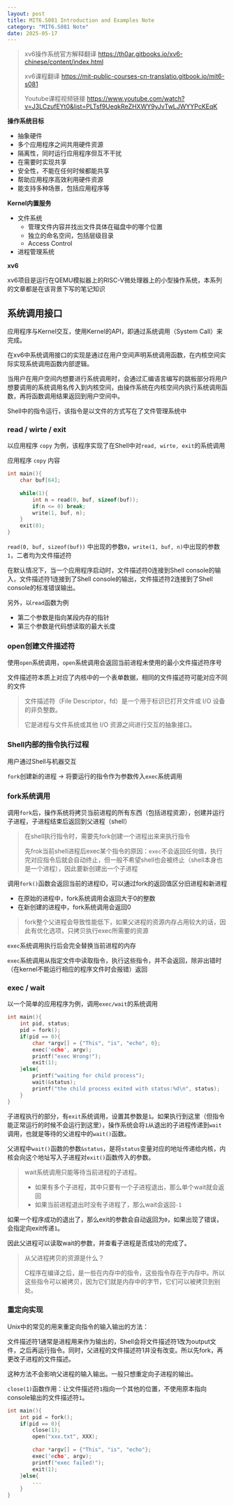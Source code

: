 ```yaml
---
layout: post
title: MIT6.S081 Introduction and Examples Note
category: "MIT6.S081 Note"
date: 2025-05-17
---
```



> xv6操作系统官方解释翻译 https://th0ar.gitbooks.io/xv6-chinese/content/index.html
>
> xv6课程翻译 https://mit-public-courses-cn-translatio.gitbook.io/mit6-s081
>
> Youtube课程视频链接 https://www.youtube.com/watch?v=J3LCzufEYt0&list=PLTsf9UeqkReZHXWY9yJvTwLJWYYPcKEqK

**操作系统目标**

* 抽象硬件
* 多个应用程序之间共用硬件资源
* 隔离性，同时运行应用程序但互不干扰
* 在需要时实现共享
* 安全性，不能在任何时候都能共享
* 帮助应用程序高效利用硬件资源
* 能支持多种场景，包括应用程序等

**Kernel内置服务**

* 文件系统
  * 管理文件内容并找出文件具体在磁盘中的哪个位置
  * 独立的命名空间，包括层级目录
  * Access Control
* 进程管理系统

**xv6**

xv6项目是运行在QEMU模拟器上的RISC-V微处理器上的小型操作系统，本系列的文章都是在该背景下写的笔记知识

## 系统调用接口

应用程序与Kernel交互，使用Kernel的API，即通过系统调用（System Call）来完成。

在xv6中系统调用接口的实现是通过在用户空间声明系统调用函数，在内核空间实际实现系统调用函数内部逻辑。

当用户在用户空间内想要进行系统调用时，会通过汇编语言编写的跳板部分将用户想要调用的系统调用名传入到内核空间，由操作系统在内核空间内执行系统调用函数，再将函数调用结果返回到用户空间中。

Shell中的指令运行，该指令是以文件的方式写在了文件管理系统中

### read / wirte / exit

以应用程序 `copy` 为例，该程序实现了在Shell中对`read, wirte, exit`的系统调用

应用程序 `copy` 内容

````c
int main(){
    char buf[64];
    
    while(1){
        int n = read(0, buf, sizeof(buf));
        if(n <= 0) break;
        write(1, buf, n);
    }
    exit(0);
}
````

`read(0, buf, sizeof(buf))` 中出现的参数`0`，`write(1, buf, n)`中出现的参数`1`，二者均为文件描述符

在默认情况下，当一个应用程序启动时，文件描述符0连接到Shell console的输入，文件描述符1连接到了Shell console的输出，文件描述符2连接到了Shell console的标准错误输出。

另外，以`read`函数为例

* 第二个参数是指向某段内存的指针
* 第三个参数是代码想读取的最大长度

### open创建文件描述符

使用`open`系统调用，`open`系统调用会返回当前进程未使用的最小文件描述符序号

文件描述符本质上对应了内核中的一个表单数据，相同的文件描述符可能对应不同的文件

> 文件描述符（File Descriptor，fd）是一个用于标识已打开文件或 I/O 设备的非负整数。
>
> 它是进程与文件系统或其他 I/O 资源之间进行交互的抽象接口。

### Shell内部的指令执行过程

用户通过Shell与机器交互

`fork`创建新的进程 -> 将要运行的指令作为参数传入`exec`系统调用

### fork系统调用

调用`fork`后，操作系统将拷贝当前进程的所有东西（包括进程资源），创建并运行子进程，子进程结束后返回到父进程（shell）

> 在shell执行指令时，需要先fork创建一个进程出来来执行指令
>
> 先frok当前shell进程后exec某个指令的原因：`exec`不会返回任何值，执行完对应指令后就会自动终止，但一般不希望shell也会被终止（shell本身也是一个进程），因此要新创建出一个子进程

调用`fork()`函数会返回当前的进程ID，可以通过fork的返回值区分旧进程和新进程

* 在原始的进程中，fork系统调用会返回大于0的整数
* 在新创建的进程中，fork系统调用会返回0

> fork整个父进程会导致性能低下，如果父进程的资源内存占用较大的话，因此有优化选项，只拷贝执行exec所需要的资源

`exec`系统调用执行后会完全替换当前进程的内存

`exec`系统调用从指定文件中读取指令，执行这些指令，并不会返回，除非出错时（在kernel不能运行相应的程序文件时会报错）返回

### exec / wait

以一个简单的应用程序为例，调用`exec/wait`的系统调用

````c
int main(){
    int pid, status;
    pid = fork();
    if(pid == 0){
        char *argv[] = {"This", "is", "echo", 0};
        exec('echo', argv);
        printf("exec Wrong!");
        exit(1);
    }else{
      	printf("waiting for child process");
        wait(&status);
        printf("the child process exited with status:%d\n", status);
    }
}
````

子进程执行的部分，有`exit`系统调用，设置其参数是`1`。如果执行到这里（但指令能正常运行的时候不会运行到这里），操作系统会将`1`从退出的子进程传递到`wait`调用，也就是等待的父进程中的`wait()`函数。

父进程中`wait()`函数的参数`&status`，是将`status`变量对应的地址传递给内核，内核会向这个地址写入子进程对`exit()`函数传入的参数。

> wait系统调用只能等待当前进程的子进程。
>
> * 如果有多个子进程，其中只要有一个子进程退出，那么单个wait就会返回
> * 如果当前进程退出时没有子进程了，那么wait会返回`-1`

如果一个程序成功的退出了，那么exit的参数会自动返回为`0`，如果出现了错误，会指定向exit传递`1`。

因此父进程可以读取wait的参数，并查看子进程是否成功的完成了。

> 从父进程拷贝的资源是什么？
>
> C程序在编译之后，是一些在内存中的指令，这些指令存在于内存中。所以这些指令可以被拷贝，因为它们就是内存中的字节，它们可以被拷贝到别处。

### **重定向实现**

Unix中的常见的用来重定向指令的输入输出的方法：

文件描述符1通常是进程用来作为输出的，Shell会将文件描述符1改为output文件，之后再运行指令。同时，父进程的文件描述符1并没有改变。所以先fork，再更改子进程的文件描述。

这种方法不会影响父进程的输入输出。一般只想重定向子进程的输出。

`close(1)`函数作用：让文件描述符`1`指向一个其他的位置，不使用原本指向console输出的文件描述符`1`。

````c
int main(){
    int pid = fork();
    if(pid == 0){
        close(1);
        open("xxx.txt", XXX);
        
        char *argv[] = {"This", "is", "echo"};
        exec('echo', argv);
        printf("exec failed!");
        exit(1);
    }else{
      	...
    }
}
````
